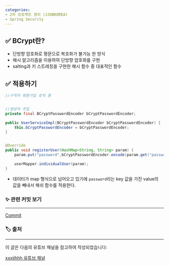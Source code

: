 ```yaml
---
categories:
- 2차 프로젝트 정리 (JJOBKOREA)
- Spring Security
---
```


✅ BCrypt란?
--
- 단방향 암호화로 평문으로 복호화가 불가능 한 방식
- 해시 알고리즘을 이용하여 단방향 암호화를 구현
- salting과 키 스트레칭을 구현한 해시 함수 중 대표적인 함수
  
✅ 적용하기
--
```java
//구직자 회원가입 로직 중


//생성자 주입
private final BCryptPasswordEncoder bCryptPasswordEncoder;

public UserServiceImpl(BCryptPasswordEncoder bCryptPasswordEncoder) {
    this.bCryptPasswordEncoder = bCryptPasswordEncoder;
}


@Override
public void registerUser(HashMap<String, String> param) {
    param.put("password",bCryptPasswordEncoder.encode(param.get("password")));

    userMapper.individualUser(param);
}
```
- 데이터가 map 형식으로 넘어오고 있기에 `password`라는 key 값을 가진 value의 값을 빼내서 해쉬 함수를 적용한다.

### ✨ 관련 커밋 보기
---
 [Commit](https://github.com/yyujjin/jjob-korea/pull/119/commits/34398ae7cb59bd37450862098c7c8ca04b990ada)


### 🏷️ 출처
---

이 글은 다음의 유튜브 채널을 참고하여 작성되었습니다:

[xxxjjhhh 유튜브 채널](https://www.youtube.com/@xxxjjhhh)

